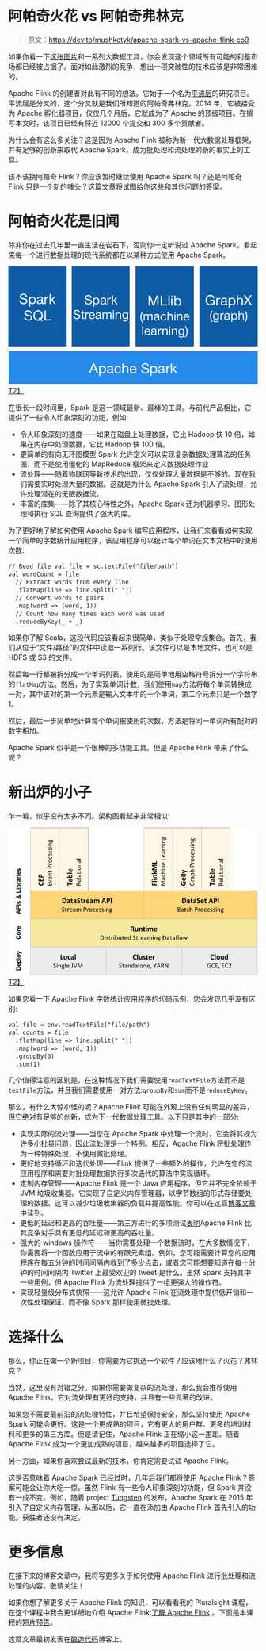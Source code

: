 # 阿帕奇火花 vs 阿帕奇弗林克

> 原文：<https://dev.to/mushketyk/apache-spark-vs-apache-flink-co9>

如果你看一下[这张图片](http://mattturck.com/wp-content/uploads/2017/05/Matt-Turck-FirstMark-2017-Big-Data-Landscape.png)和一系列大数据工具，你会发现这个领域所有可能的利基市场都已经被占据了。面对如此激烈的竞争，想出一项突破性的技术应该是非常困难的。

Apache Flink 的创建者对此有不同的想法。它始于一个名为[平流层](http://stratosphere.eu/)的研究项目。平流层是分叉的，这个分叉就是我们所知道的阿帕奇弗林克。2014 年，它被接受为 Apache 孵化器项目，仅仅几个月后，它就成为了 Apache 的顶级项目。在撰写本文时，该项目已经有将近 12000 个提交和 300 多个贡献者。

为什么会有这么多关注？这是因为 Apache Flink 被称为新一代大数据处理框架，并有足够的创新来取代 Apache Spark，成为批处理和流处理的新的事实上的工具。

该不该换阿帕奇 Flink？你应该暂时继续使用 Apache Spark 吗？还是阿帕奇 Flink 只是一个新的噱头？这篇文章将试图给你这些和其他问题的答案。

# 阿帕奇火花是旧闻

除非你在过去几年里一直生活在岩石下，否则你一定听说过 Apache Spark。看起来每一个进行数据处理的现代系统都在以某种方式使用 Apache Spark。

[![Spark architecture](img/1423b7f5c592317c9dacdc842f354df1.png)T2】](https://res.cloudinary.com/practicaldev/image/fetch/s--5Aptt5Qc--/c_limit%2Cf_auto%2Cfl_progressive%2Cq_auto%2Cw_880/https://spark.apache.oimg/spark-stack.png)

在很长一段时间里，Spark 是这一领域最新、最棒的工具。与前代产品相比，它提供了一些令人印象深刻的功能，例如:

*   令人印象深刻的速度——如果在磁盘上处理数据，它比 Hadoop 快 10 倍，如果在内存中处理数据，它比 Hadoop 快 100 倍。
*   更简单的有向无环图模型 Spark 允许定义可以实现复杂数据处理算法的任务图，而不是使用僵化的 MapReduce 框架来定义数据处理作业
*   流处理——随着物联网等新技术的出现，仅仅处理大量数据是不够的。现在我们需要实时处理大量的数据。这就是为什么 Apache Spark 引入了流处理，允许处理潜在的无限数据流。
*   丰富的库集——除了其核心特性之外，Apache Spark 还为机器学习、图形处理和执行 SQL 查询提供了强大的库。

为了更好地了解如何使用 Apache Spark 编写应用程序，让我们来看看如何实现一个简单的字数统计应用程序，该应用程序可以统计每个单词在文本文档中的使用次数:

```
// Read file val file = sc.textFile("file/path")
val wordCount = file
  // Extract words from every line
  .flatMap(line => line.split(" "))
  // Convert words to pairs
  .map(word => (word, 1))
  // Count how many times each word was used
  .reduceByKey(_ + _) 
```

如果你了解 Scala，这段代码应该看起来很简单，类似于处理常规集合。首先，我们从位于“文件/路径”的文件中读取一系列行。该文件可以是本地文件，也可以是 HDFS 或 S3 的文件。

然后每一行都被拆分成一个单词列表，使用的是简单地用空格符号拆分一个字符串的`flatMap`方法。然后，为了实现单词计数，我们使用`map`方法将每个单词转换成一对，其中该对的第一个元素是输入文本中的一个单词，第二个元素只是一个数字 1。

然后，最后一步简单地计算每个单词被使用的次数，方法是将同一单词所有配对的数字相加。

Apache Spark 似乎是一个很棒的多功能工具。但是 Apache Flink 带来了什么呢？

# 新出炉的小子

乍一看，似乎没有太多不同。架构图看起来非常相似:

[![Apache Flink architecture](img/8bc27fb35afa4936f6d6cb4856fa8840.png)T2】](https://res.cloudinary.com/practicaldev/image/fetch/s--eDznINO4--/c_limit%2Cf_auto%2Cfl_progressive%2Cq_auto%2Cw_880/https://ci.apache.org/projects/flink/flink-docs-release-1.0/fig/stack.png)

如果您看一下 Apache Flink 字数统计应用程序的代码示例，您会发现几乎没有区别:

```
val file = env.readTextFile("file/path")
val counts = file
  .flatMap(line => line.split(" "))
  .map(word => (word, 1))
  .groupBy(0)
  .sum(1) 
```

几个值得注意的区别是，在这种情况下我们需要使用`readTextFile`方法而不是`textFile`方法，并且我们需要使用一对方法:`groupBy`和`sum`而不是`reduceByKey`。

那么，有什么大惊小怪的呢？Apache Flink 可能在外观上没有任何明显的差异，但它绝对有足够的创新，成为下一代数据处理工具。以下只是其中的一部分:

*   实现实际的流处理——当您在 Apache Spark 中处理一个流时，它会将其视为许多小批量问题，因此流处理是一个特例。相反，Apache Flink 将批处理作为一种特殊处理，不使用微批处理。
*   更好地支持循环和迭代处理——Flink 提供了一些额外的操作，允许在您的流应用程序和需要对批处理数据执行多次迭代的算法中实现循环。
*   定制内存管理——Apache Flink 是一个 Java 应用程序，但它并不完全依赖于 JVM 垃圾收集器。它实现了自定义内存管理器，以字节数组的形式存储要处理的数据。这可以减少垃圾收集器的负载并提高性能。你可以在这篇[博客文章](https://flink.apache.org/news/2015/05/11/Juggling-with-Bits-and-Bytes.html)中读到。
*   更低的延迟和更高的吞吐量——第三方进行的多项测试[表明](https://jobs.zalando.com/tech/blog/apache-showdown-flink-vs.-spark/?gh_src=4n3gxh1)Apache Flink 比其竞争对手具有更低的延迟和更高的吞吐量。
*   强大的 windows 操作符——当你需要处理一个数据流时，在大多数情况下，你需要将一个函数应用于流中的有限元素组。例如，您可能需要计算您的应用程序在每五分钟的时间间隔内收到了多少点击，或者您可能想要知道在每十分钟的时间间隔内 Twitter 上最受欢迎的 tweet 是什么。虽然 Spark 支持其中一些用例，但 Apache Flink 为流处理提供了一组更强大的操作符。
*   实现轻量级分布式快照——这允许 Apache Flink 在流处理中提供低开销和一次性处理保证，而不像 Spark 那样使用微批处理。

# 选择什么

那么，你正在做一个新项目，你需要为它挑选一个软件？应该用什么？火花？弗林克？

当然，这里没有对错之分。如果你需要做复杂的流处理，那么我会推荐使用 Apache Flink。它对流处理有更好的支持，并且有一些显著的改进。

如果您不需要最前沿的流处理特性，并且希望保持安全，那么坚持使用 Apache Spark 可能会更好。这是一个更成熟的项目，它有更大的用户群、更多的培训材料和更多的第三方库。但是请记住，Apache Flink 正在缩小这一差距。随着 Apache Flink 成为一个更加成熟的项目，越来越多的项目选择了它。

另一方面，如果你喜欢尝试最新的技术，你肯定需要试试 Apache Flink。

这是否意味着 Apache Spark 已经过时，几年后我们都将使用 Apache Flink？答案可能会让你大吃一惊。虽然 Flink 有一些令人印象深刻的功能，但 Spark 并没有一成不变。例如，随着 project [Tungsten](https://databricks.com/blog/2015/04/28/project-tungsten-bringing-spark-closer-to-bare-metal.html) 的发布，Apache Spark 在 2015 年引入了自定义内存管理，从那以后，它一直在添加由 Apache Flink 首先引入的功能。获胜者还没有决定。

# 更多信息

在接下来的博客文章中，我将写更多关于如何使用 Apache Flink 进行批处理和流处理的内容，敬请关注！

如果你想了解更多关于 Apache Flink 的知识，可以看看我的 Pluralsight 课程，在这个课程中我会更详细地介绍 Apache Flink:[了解 Apache Flink](http://bit.ly/understanding-flink) 。下面是本课程的[短片预告](http://bit.ly/understanding-flink-preview)。

这篇文章最初发表在[酿造代码](https://brewing.codes/2017/09/25/flink-vs-spark/)博客上。